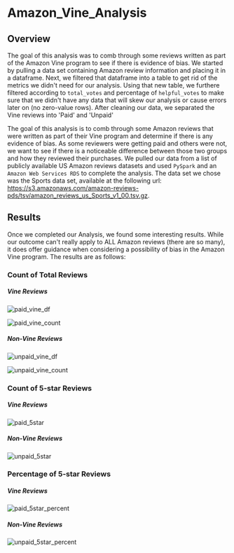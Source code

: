 # Amazon_Vine_Analysis

## Overview

The goal of this analysis was to comb through some reviews written as part of the Amazon Vine program to see if there is evidence of bias. We started by pulling a data set containing Amazon review information and placing it in a dataframe. Next, we filtered that dataframe into a table to get rid of the metrics we didn't need for our analysis. Using that new table, we furthere filtered according to `total_votes` and percentage of `helpful_votes` to make sure that we didn't have any data that will skew our analysis or cause errors later on (no zero-value rows). After cleaning our data, we separated the Vine reviews into 'Paid' and 'Unpaid'


The goal of this analysis is to comb through some Amazon reviews that were written as part of their Vine program and determine if there is any evidence of bias. As some reviewers were getting paid and others were not, we want to see if there is a noticeable difference between those two groups and how they reviewed their purchases. We pulled our data from a list of publicly available US Amazon reviews datasets and used `PySpark` and an `Amazon Web Services RDS` to complete the analysis. The data set we chose was the Sports data set, available at the following url: https://s3.amazonaws.com/amazon-reviews-pds/tsv/amazon_reviews_us_Sports_v1_00.tsv.gz.


## Results

Once we completed our Analysis, we found some interesting results. While our outcome can't really apply to ALL Amazon reviews (there are so many), it does offer guidance when considering a possibility of bias in the Amazon Vine program. The results are as follows:

### Count of Total Reviews

##### Vine Reviews

![paid_vine_df](https://user-images.githubusercontent.com/94764735/163274427-42ae8ec2-125a-43e0-ba3c-c4050ff2b23b.png)

![paid_vine_count](https://user-images.githubusercontent.com/94764735/163274491-13dcbdb2-ea5f-4b3c-acb9-17d1531886d1.png)



##### Non-Vine Reviews

![unpaid_vine_df](https://user-images.githubusercontent.com/94764735/163274546-90d2e33d-ce77-4556-a5db-1921509ace45.png)

![unpaid_vine_count](https://user-images.githubusercontent.com/94764735/163274562-b3e97e96-f340-418b-bd49-1266e44d4bbb.png)




### Count of 5-star Reviews

##### Vine Reviews 

![paid_5star](https://user-images.githubusercontent.com/94764735/163274872-f1055222-a227-48a3-b337-6e93fb2c820e.png)


##### Non-Vine Reviews

![unpaid_5star](https://user-images.githubusercontent.com/94764735/163274882-ee7470eb-6aa2-407b-881b-28d12a09744b.png)




### Percentage of 5-star Reviews

##### Vine Reviews

![paid_5star_percent](https://user-images.githubusercontent.com/94764735/163274986-d6472d3e-50f1-4a22-b9cd-c7c361a016f1.png)


##### Non-Vine Reviews

![unpaid_5star_percent](https://user-images.githubusercontent.com/94764735/163275002-b302e2a9-904d-4e47-859e-bbc4f1c4bc86.png)






